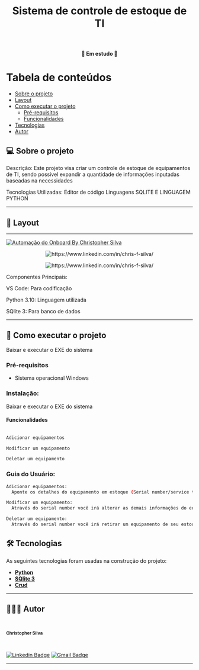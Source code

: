 <h1 align="center">Sistema de controle de estoque de TI</h1>			
<br>
<h4 align="center"> 🚀 Em estudo 🚀 </h4>
	

Tabela de conteúdos
=================
<!--ts-->
   * [Sobre o projeto](#-sobre-o-projeto)
   * [Layout](#-layout)
   * [Como executar o projeto](#-como-executar-o-projeto)
     * [Pré-requisitos](#pré-requisitos)
     * [Funcionalidades](#Funcionalidades)
   * [Tecnologias](#-tecnologias)
   * [Autor](#-autor)
<!--te-->


## 💻 Sobre o projeto

Descrição:
Este projeto visa criar um controle de estoque de equipamentos de TI, sendo possivel expandir a quantidade de informações inputadas baseadas na necessidades

Tecnologias Utilizadas:
Editor de código Linguagens SQLITE E LINGUAGEM PYTHON 

 
---

## 🎨 Layout

---

<a href="#">
  <img alt="Automação do Onboard By Christopher Silva" src="https://img.shields.io/badge/Acessar%20Layout%20-aqui-%2304D361?style=flat-square">
</a>

<p align="center" style="display: flex; align-items: flex-start; justify-content: center;">
  <img alt="https://www.linkedin.com/in/chris-f-silva/" title="#moments-automacao" src="https://media.licdn.com/dms/image/D4D2DAQFhWADyr73FMA/profile-treasury-image-shrink_1920_1920/0/1704298991106?e=1706036400&v=beta&t=zrYm5i4Sa4wA7v-5fx5w2HYSv32kGRqRlR5zyR3Lc-w" />
</p>
<p align="center" style="display: flex; align-items: flex-start; justify-content: center;">
  <img alt="https://www.linkedin.com/in/chris-f-silva/" title="#moments-automacao" src="https://media.licdn.com/dms/image/D4D2DAQH4VuA7hxM1uw/profile-treasury-image-shrink_800_800/0/1704298974179?e=1706036400&v=beta&t=lgkdphgNnvWQiqKF-svpa_8oziyZEqA5-AEYfHvhqz8" />
</p>

<p> Componentes Principais: </p>
<p> VS Code: Para codificação </p>
<p> Python 3.10: Linguagem utilizada </p>
<p> SQlite 3: Para banco de dados </p>

---

## 🚀 Como executar o projeto

Baixar e executar o EXE do sistema

### Pré-requisitos

- Sistema operacional Windows
  
### Instalação:

Baixar e executar o EXE do sistema

#### Funcionalidades
```bash

Adicionar equipamentos

Modificar um equipamento

Deletar um equipamento

```

### Guia do Usuário:

``` bash
Adicionar equipamentos:
  Aponte os detalhes do equipamento em estoque (Serial number/service tag, hostname, marca e modelo)

Modificar um equipamento:
  Através do serial number você irá alterar as demais informações do equipamento

Deletar um equipamento:
  Através do serial number você irá retirar um equipamento de seu estoque
```

## 🛠 Tecnologias

As seguintes tecnologias foram usadas na construção do projeto:

-   **[Python](https://www.python.org/)** 
-   **[SQlite 3](https://www.sqlite.org/)**
-   **[Crud](https://www.hashtagtreinamentos.com/crud-em-python)** 
---

## 🦸🏻‍♂️ Autor

 <br>
  <sub><b><p>Christopher Silva</p></b></sub></a>
 <br />

[![Linkedin Badge](https://img.shields.io/badge/-Christopher%20Silva-blue?style=flat-square&logo=Linkedin&logoColor=white&link=https://www.linkedin.com/in/chris-f-silva//)](https://www.linkedin.com/in/chris-f-silva/) 
[![Gmail Badge](https://img.shields.io/badge/-chrisspfc.silva@gmail.com-c14438?style=flat-square&logo=Gmail&logoColor=white&link=mailto:daniel.rodrigues.soarees@gmail.com)](mailto:chrisspfc.silva@gmail.com)

---
